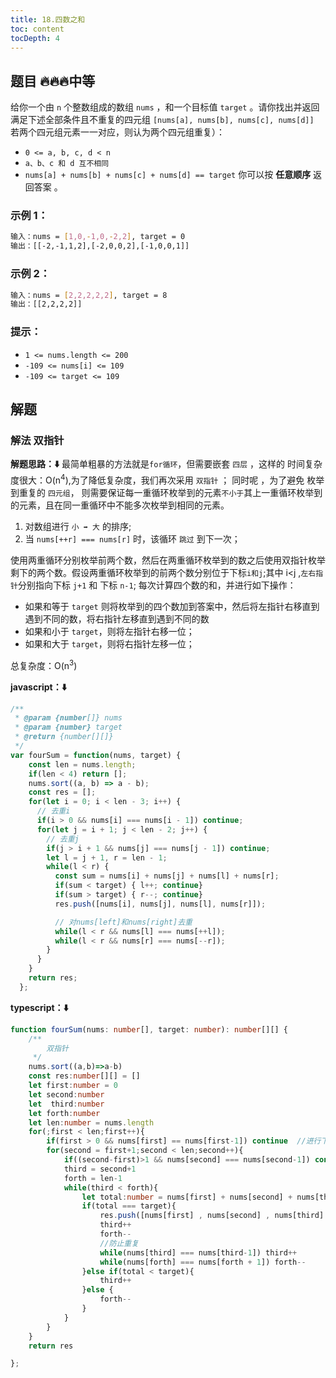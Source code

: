 ```yaml
---
title: 18.四数之和
toc: content
tocDepth: 4
---
```

## 题目 🔥🔥🔥中等

给你一个由 `n` 个整数组成的数组 `nums` ，和一个目标值 `target` 。请你找出并返回满足下述全部条件且不重复的四元组 `[nums[a], nums[b], nums[c], nums[d]] `若两个四元组元素一一对应，则认为两个四元组重复）：
- `0 <= a, b, c, d < n`
- `a、b、c 和 d 互不相同`
- `nums[a] + nums[b] + nums[c] + nums[d] == target`
  你可以按 **任意顺序** 返回答案 。

### 示例 1：
```bash
输入：nums = [1,0,-1,0,-2,2], target = 0
输出：[[-2,-1,1,2],[-2,0,0,2],[-1,0,0,1]]
```

### 示例 2：
```bash
输入：nums = [2,2,2,2,2], target = 8
输出：[[2,2,2,2]]
```
### 提示：
- `1 <= nums.length <= 200`
- `-109 <= nums[i] <= 109`
- `-109 <= target <= 109`

## 解题
### 解法 双指针
**解题思路：⬇️**
最简单粗暴的方法就是`for循环`，但需要嵌套 `四层` ，这样的 时间复杂度很大：O(n<sup>4</sup>),为了降低复杂度，我们再次采用 `双指针` ；
同时呢 ，为了避免 枚举到重复的 `四元组`， 则需要保证每一重循环枚举到的元素`不小于`其上一重循环枚举到的元素，且在同一重循环中不能多次枚举到相同的元素。
1. 对数组进行 `小 ➡️ 大` 的排序;
2. 当 `nums[++r] === nums[r]` 时，该循环 `跳过` 到下一次；


使用两重循环分别枚举前两个数，然后在两重循环枚举到的数之后使用双指针枚举剩下的两个数。假设两重循环枚举到的前两个数分别位于下标`i和j`;其中 i<j ,`左右指针`分别指向下标 `j+1` 和 下标 `n-1`;
每次计算四个数的和，并进行如下操作：
- 如果和等于 `target` 则将枚举到的四个数加到答案中，然后将左指针右移直到遇到不同的数，将右指针左移直到遇到不同的数
- 如果和小于 `target`，则将左指针右移一位；
- 如果和大于 `target`，则将右指针左移一位；

总复杂度：O(n<sup>3</sup>)

**javascript：⬇️**
```js
/**
 * @param {number[]} nums
 * @param {number} target
 * @return {number[][]}
 */
var fourSum = function(nums, target) {
    const len = nums.length;
    if(len < 4) return [];
    nums.sort((a, b) => a - b);
    const res = [];
    for(let i = 0; i < len - 3; i++) {
      // 去重i
      if(i > 0 && nums[i] === nums[i - 1]) continue;
      for(let j = i + 1; j < len - 2; j++) {
        // 去重j
        if(j > i + 1 && nums[j] === nums[j - 1]) continue;
        let l = j + 1, r = len - 1;
        while(l < r) {
          const sum = nums[i] + nums[j] + nums[l] + nums[r];
          if(sum < target) { l++; continue}
          if(sum > target) { r--; continue}
          res.push([nums[i], nums[j], nums[l], nums[r]]);

          // 对nums[left]和nums[right]去重
          while(l < r && nums[l] === nums[++l]);
          while(l < r && nums[r] === nums[--r]);
        }
      }
    }
    return res;
  };

```

**typescript：⬇️**
```ts
function fourSum(nums: number[], target: number): number[][] {
    /**
        双指针
     */
    nums.sort((a,b)=>a-b)
    const res:number[][] = []
    let first:number = 0
    let second:number
    let  third:number
    let forth:number
    let len:number = nums.length
    for(;first < len;first++){
        if(first > 0 && nums[first] == nums[first-1]) continue  //进行下一次循环
        for(second = first+1;second < len;second++){
            if((second-first)>1 && nums[second] === nums[second-1]) continue  //进行下一次循环
            third = second+1
            forth = len-1
            while(third < forth){
                let total:number = nums[first] + nums[second] + nums[third] + nums[forth]
                if(total === target){
                    res.push([nums[first] , nums[second] , nums[third] , nums[forth]])
                    third++
                    forth--
                    //防止重复
                    while(nums[third] === nums[third-1]) third++
                    while(nums[forth] === nums[forth + 1]) forth--
                }else if(total < target){
                    third++
                }else {
                    forth--
                }
            }
        }
    }
    return res

};
```

 





